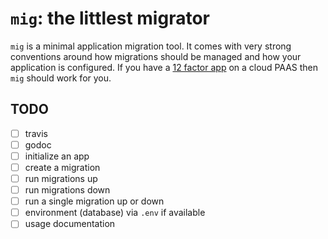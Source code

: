 # `mig`: the littlest migrator

`mig` is a minimal application migration tool. It comes with very strong conventions around how
migrations should be managed and how your application is configured. If you have a
[12 factor app](https://12factor.net/) on a cloud PAAS then `mig` should work for you.

## TODO

- [ ] travis
- [ ] godoc
- [ ] initialize an app
- [ ] create a migration
- [ ] run migrations up
- [ ] run migrations down
- [ ] run a single migration up or down
- [ ] environment (database) via `.env` if available
- [ ] usage documentation